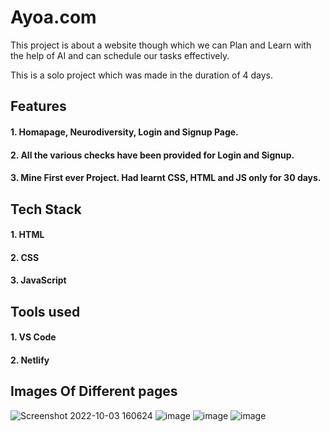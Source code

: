 # Ayoa.com
This project is about a website though which we can Plan and Learn with the help of AI and can schedule our tasks effectively.

This is a solo project which was made in the duration of 4 days.


## Features

#### 1. Homapage, Neurodiversity, Login and Signup Page.
#### 2. All the various checks have been provided for Login and Signup.
#### 3. Mine First ever Project. Had learnt CSS, HTML and JS only for 30 days.

## Tech Stack

#### 1. HTML
#### 2. CSS
#### 3. JavaScript

## Tools used

#### 1. VS Code

#### 2. Netlify


## Images Of Different pages


![Screenshot 2022-10-03 160624](https://user-images.githubusercontent.com/108731705/215060995-a89076b9-1d5b-4afe-a0c2-b4769059ed3b.png)
![image](https://user-images.githubusercontent.com/108731705/215061117-d9653443-0bbc-4dfd-821e-0e5ae314b585.png)
![image](https://user-images.githubusercontent.com/108731705/215061226-30cc6bb7-ccb8-4fd2-91a8-6600dd3fbfd6.png)
![image](https://user-images.githubusercontent.com/108731705/215061311-ef1ce2c5-1587-4ee2-94a1-35ffeea9a9f2.png)

